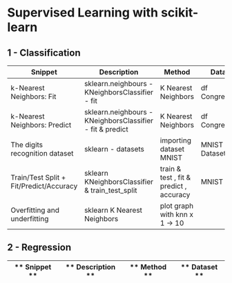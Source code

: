 # Supervised Learning with scikit-learn

## 1 - Classification 

Snippet  |  Description  |  Method  |  Dataset 
--- | --- | --- | ----
k-Nearest Neighbors: Fit | sklearn.neighbours -  KNeighborsClassifier - fit  | K Nearest Neighbors | df Congressmen
k-Nearest Neighbors: Predict | sklearn.neighbours -  KNeighborsClassifier - fit & predict  | K Nearest Neighbors | df Congressmen
The digits recognition dataset | sklearn - datasets | importing dataset MNIST | MNIST Dataset
Train/Test Split + Fit/Predict/Accuracy | sklearn KNeighborsClassifier & train_test_split | train & test , fit & predict , accuracy | MNIST
Overfitting and underfitting | sklearn K Nearest Neighbors | plot graph with knn x 1 -> 10

## 2 - Regression 

** Snippet ** | ** Description ** | ** Method ** | ** Dataset **
--- | --- | --- | ----

